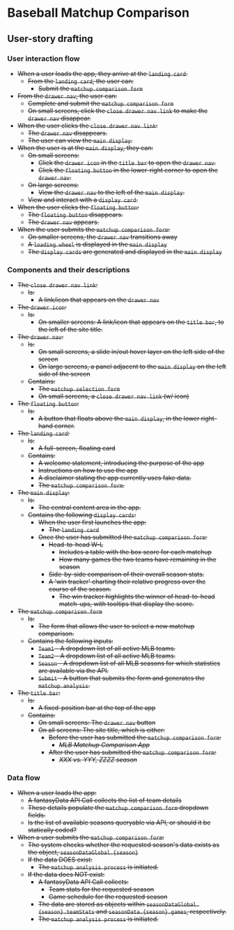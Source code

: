 # Baseball Matchup Comparison

## User-story drafting

### User interaction flow

* ~~When a user loads the app, they arrive at the `landing card`.~~
  * ~~From the `landing card`, the user can:~~
    * ~~Submit the `matchup comparison form`~~
* ~~From the `drawer nav`, the user can:~~
  * ~~Complete and submit the `matchup comparison form`~~
  * ~~On small screens, click the `close drawer nav link` to make the `drawer nav` disappear.~~
* ~~When the user clicks the `close drawer nav link`:~~
  * ~~The `drawer nav` disappears.~~
  * ~~The user can view the `main display`.~~
* ~~When the user is at the `main display`, they can:~~
  * ~~On small screens:~~
    * ~~Click the `drawer icon` in the `title bar` to open the `drawer nav`.~~
    * ~~Click the `floating button` in the lower-right corner to open the `drawer nav`.~~
  * ~~On large screens:~~
    * ~~View the `drawer nav` to the left of the `main display`.~~
  * ~~View and interact with a `display card`.~~
* ~~When the user clicks the `floating button`:~~
  * ~~The `floating button` disappears.~~
  * ~~The `drawer nav` appears.~~
* ~~When the user submits the `matchup comparison form`:~~
  * ~~On smaller screens, the `drawer nav` transitions away~~
  * ~~A `loading wheel` is displayed in the `main display`~~
  * ~~The `display cards` are generated and displayed in the `main display`~~

### Components and their descriptions

* ~~The `close drawer nav link`:~~
  * ~~Is:~~
    * ~~A link/icon that appears on the `drawer nav`~~
* ~~The `drawer icon`:~~
  * ~~Is:~~
    * ~~On smaller screens: A link/icon that appears on the `title bar`, to the left of the site title.~~
* ~~The `drawer nav`:~~
  * ~~Is:~~
    * ~~On small screens, a slide in/out hover layer on the left side of the screen~~
    * ~~On large screens, a panel adjacent to the `main display` on the left side of the screen~~
  * ~~Contains:~~
    * ~~The `matchup selection form`~~
    * ~~On small screens, a `close drawer nav link` (w/ icon)~~
* ~~The `floating button`:~~
  * ~~Is:~~
    * ~~A button that floats above the `main display`, in the lower right-hand corner.~~
* ~~The `landing card`:~~
  * ~~Is:~~
    * ~~A full-screen, floating card~~
  * ~~Contains:~~
    * ~~A welcome statement, introducing the purpose of the app~~
    * ~~Instructions on how to use the app~~
    * ~~A disclaimer stating the app currently uses fake data.~~
    * ~~The `matchup comparison form`.~~
* ~~The `main display`:~~
  * ~~Is:~~
    * ~~The central content area in the app.~~
  * ~~Contains the following `display cards`:~~
    * ~~When the user first launches the app:~~
      * ~~The `landing card`~~
    * ~~Once the user has submitted the `matchup comparison form`:~~
      * ~~Head-to-head W-L~~
        * ~~Includes a table with the box score for each matchup~~
        * ~~How many games the two teams have remaining in the season~~
      * ~~Side-by-side comparison of their overall season stats.~~
      * ~~A 'win tracker' charting their relative progress over the course of the season.~~
        * ~~The win tracker highlights the winner of head-to-head match-ups, with tooltips that display the score.~~
* ~~The `matchup comparison form`~~
  * ~~Is:~~
    * ~~The form that allows the user to select a new matchup comparison.~~
  * ~~Contains the following inputs:~~
    * ~~`Team1` - A dropdown list of all active MLB teams.~~
    * ~~`Team2` - A dropdown list of all active MLB teams.~~
    * ~~`Season` - A dropdown list of all MLB seasons for which statistics are available via the API.~~
    * ~~`Submit` - A button that submits the form and generates the `matchup analysis`.~~
* ~~The `title bar`:~~
  * ~~Is:~~
    * ~~A fixed-position bar at the top of the app~~
  * ~~Contains:~~
    * ~~On small screens: The `drawer nav` button~~
    * ~~On all screens: The site title, which is either:~~
      * ~~Before the user has submitted the `matchup comparison form`:~~
        * ~~*MLB Matchup Comparison App*~~
      * ~~After the user has submitted the `matchup comparison form`:~~
        * ~~*XXX vs. YYY, ZZZZ season*~~

### Data flow

* ~~When a user loads the app:~~
  * ~~A fantasyData API Call collects the list of team details~~
  * ~~These details populate the `matchup comparison form` dropdown fields.~~
  * ~~Is the list of available seasons queryable via API, or should it be statically coded?~~
* ~~When a user submits the `matchup comparison form`:~~
  * ~~The system checks whether the requested season's data exists as the object, `seasonDataGlobal.{season}`~~
  * ~~If the data DOES exist:~~
    * ~~The `matchup analysis process` is initiated.~~
  * ~~If the data does NOT exist:~~
    * ~~A fantasyData API Call collects:~~
      * ~~Team stats for the requested season~~
      * ~~Game schedule for the requested season~~
    * ~~The data are stored as objects within `seasonDataGlobal.{season}.teamStats`
        and `seasonData.{season}.games`, respectively.~~
    * ~~The `matchup analysis process` is initiated.~~

